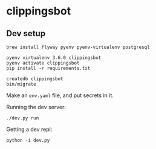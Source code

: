# clippingsbot

## Dev setup

```
brew install flyway pyenv pyenv-virtualenv postgresql

pyenv virtualenv 3.6.0 clippingsbot
pyenv activate clippingsbot
pip install -r requirements.txt

createdb clippingsbot
bin/migrate
```

Make an `env.yaml` file, and put secrets in it.

Running the dev server:

```
./dev.py run
```

Getting a dev repl:

```
python -i dev.py
```
